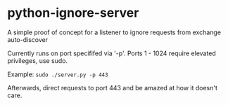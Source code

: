 python-ignore-server
====================

A simple proof of concept for a listener to ignore requests from exchange auto-discover

Currently runs on port specififed via '-p'.
Ports 1 - 1024 require elevated privileges, use sudo.

Example:
```sudo ./server.py -p 443```

Afterwards, direct requests to port 443 and be amazed at how it doesn't care.
